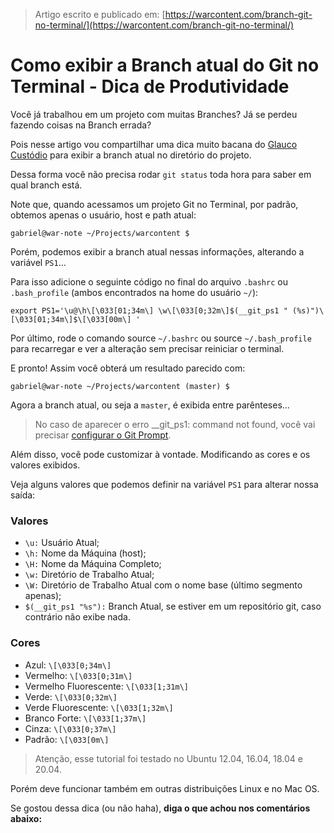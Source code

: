 > Artigo escrito e publicado em: [https://warcontent.com/branch-git-no-terminal/](https://warcontent.com/branch-git-no-terminal/)

# Como exibir a Branch atual do Git no Terminal - Dica de Produtividade

Você já trabalhou em um projeto com muitas Branches? Já se perdeu fazendo coisas na Branch errada?

Pois nesse artigo vou compartilhar uma dica muito bacana do [Glauco Custódio](https://glaucocustodio.github.io/2013/03/15/exibir-branch-atual-em-repositorios-git-no-terminal/) para exibir a branch atual no diretório do projeto.

Dessa forma você não precisa rodar `git status` toda hora para saber em qual branch está.

Note que, quando acessamos um projeto Git no Terminal, por padrão, obtemos apenas o usuário, host e path atual:

```
gabriel@war-note ~/Projects/warcontent $ 
```

Porém, podemos exibir a branch atual nessas informações, alterando a variável `PS1`…

Para isso adicione o seguinte código no final do arquivo `.bashrc` ou `.bash_profile` (ambos encontrados na home do usuário `~/`):

```
export PS1='\u@\h\[\033[01;34m\] \w\[\033[0;32m\]$(__git_ps1 " (%s)")\[\033[01;34m\]$\[\033[00m\] '
```

Por último, rode o comando source `~/.bashrc` ou source `~/.bash_profile`  para recarregar e ver a alteração sem precisar reiniciar o terminal.

E pronto! Assim você obterá um resultado parecido com:

```
gabriel@war-note ~/Projects/warcontent (master) $ 
```

Agora a branch atual, ou seja a `master`, é exibida entre parênteses…

> No caso de aparecer o erro __git_ps1: command not found, você vai precisar [configurar o Git Prompt](https://blog.jasonmeridth.com/posts/seeing-which-git-branch-i-m-on-via-my-console-prompt-git-ps1/?utm_source=pocket_mylist).

Além disso, você pode customizar à vontade. Modificando as cores e os valores exibidos.

Veja alguns valores que podemos definir na variável `PS1` para alterar nossa saída:

### Valores

* `\u:` Usuário Atual;
* `\h:` Nome da Máquina (host);
* `\H:` Nome da Máquina Completo;
* `\w:` Diretório de Trabalho Atual;
* `\W:` Diretório de Trabalho Atual com o nome base (último segmento apenas);
* `$(__git_ps1 "%s"):` Branch Atual, se estiver em um repositório git, caso contrário não exibe nada.

### Cores

* Azul: `\[\033[0;34m\]`
* Vermelho: `\[\033[0;31m\]`
* Vermelho Fluorescente: `\[\033[1;31m\]`
* Verde: `\[\033[0;32m\]`
* Verde Fluorescente: `\[\033[1;32m\]`
* Branco Forte: `\[\033[1;37m\]`
* Cinza: `\[\033[0;37m\]`
* Padrão: `\[\033[0m\]`

> Atenção, esse tutorial foi testado no Ubuntu 12.04, 16.04, 18.04 e 20.04.

Porém deve funcionar também em outras distribuições Linux e no Mac OS.

Se gostou dessa dica (ou não haha), **diga o que achou nos comentários abaixo:**


